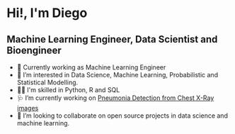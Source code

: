 # Hi!, I'm Diego
## Machine Learning Engineer, Data Scientist and Bioengineer

- 🤖 Currently working as Machine Learning Engineer
- 👀 I’m interested in Data Science, Machine Learning, Probabilistic and Statistical Modelling.
- 👨‍💻 I'm skilled in Python, R and SQL
- 🩺 I’m currently working on [Pneumonia Detection from Chest X-Ray images](https://github.com/dialvedu/PneumoniaDetection)
- 🤝 I’m looking to collaborate on open source projects in data science and machine learning.
